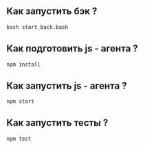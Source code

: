## Как запустить бэк ?

```bash
bash start_back.bash
```

## Как подготовить js - агента ?

```bash
npm install
```

## Как запустить js - агента ?

```bash
npm start
```

## Как запустить тесты ?

```bash
npm test
```